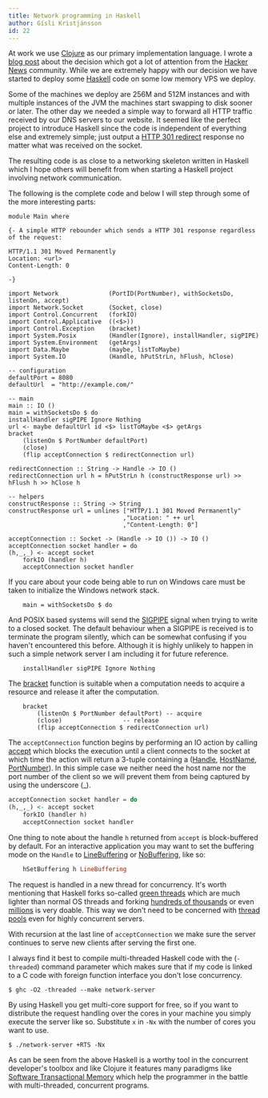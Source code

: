 ```yaml
---
title: Network programming in Haskell
author: Gísli Kristjánsson
id: 22
---
```


At work we use [Clojure](http://clojure.org) as our primary implementation language. I wrote a [blog post](http://appvise.me/2011/03/why-we-are-choosing-clojure-as-our-main-programming-language/) about the decision which got a lot of attention from the [Hacker News](http://news.ycombinator.com/item?id=2350381) community. While we are extremely happy with our decision we have started to deploy some [Haskell](http://www.haskell.org/) code on some low memory VPS we deploy.

Some of the machines we deploy are 256M and 512M instances and with multiple instances of the JVM the machines start swapping to disk sooner or later. The other day we needed a simple way to forward all HTTP traffic received by our DNS servers to our website. It seemed like the perfect project to introduce Haskell since the code is independent of everything else and extremely simple; just output a [HTTP 301 redirect](http://en.wikipedia.org/wiki/List_of_HTTP_status_codes#3xx_Redirection) response no matter what was received on the socket.

The resulting code is as close to a networking skeleton written in Haskell which I hope others will benefit from when starting a Haskell project involving network communication.

The following is the complete code and below I will step through some of the more interesting parts:

~~~ {.haskell}
module Main where

{- A simple HTTP rebounder which sends a HTTP 301 response regardless of the request:

HTTP/1.1 301 Moved Permanently
Location: <url>
Content-Length: 0
 
-} 

import Network              (PortID(PortNumber), withSocketsDo, listenOn, accept)
import Network.Socket       (Socket, close)
import Control.Concurrent   (forkIO)
import Control.Applicative  ((<$>))
import Control.Exception    (bracket)
import System.Posix         (Handler(Ignore), installHandler, sigPIPE)
import System.Environment   (getArgs)
import Data.Maybe           (maybe, listToMaybe)
import System.IO            (Handle, hPutStrLn, hFlush, hClose)

-- configuration
defaultPort = 8080
defaultUrl  = "http://example.com/"

-- main
main :: IO ()
main = withSocketsDo $ do
installHandler sigPIPE Ignore Nothing
url <- maybe defaultUrl id <$> listToMaybe <$> getArgs
bracket 
    (listenOn $ PortNumber defaultPort)
    (close)
    (flip acceptConnection $ redirectConnection url)

redirectConnection :: String -> Handle -> IO ()
redirectConnection url h = hPutStrLn h (constructResponse url) >> hFlush h >> hClose h

-- helpers
constructResponse :: String -> String
constructResponse url = unlines ["HTTP/1.1 301 Moved Permanently"
                                ,"Location: " ++ url
                                ,"Content-Length: 0"]

acceptConnection :: Socket -> (Handle -> IO ()) -> IO ()
acceptConnection socket handler = do
(h,_,_) <- accept socket
    forkIO (handler h)
    acceptConnection socket handler
~~~

<!--more-->

If you care about your code being able to run on Windows care must be taken to initialize the Windows network stack.

~~~ {.haskell}
    main = withSocketsDo $ do
~~~

And POSIX based systems will send the [SIGPIPE](http://en.wikipedia.org/wiki/SIGPIPE#SIGPIPE) signal when trying to write to a closed socket. The default behaviour when a SIGPIPE is received is to terminate the program silently, which can be somewhat confusing if you haven't encountered this before. Although it is highly unlikely to happen in such a simple network server I am including it for future reference.

~~~ {.haskell}
    installHandler sigPIPE Ignore Nothing
~~~

The [bracket](http://hackage.haskell.org/packages/archive/base/latest/doc/html/Control-Exception-Base.html#v:bracket) function is suitable when a computation needs to acquire a resource and release it after the computation.

~~~ {.haskell}
    bracket 
        (listenOn $ PortNumber defaultPort)	-- acquire
        (close)					-- release
        (flip acceptConnection $ redirectConnection url)
~~~



The `acceptConnection` function begins by performing an IO action by calling [accept](http://hackage.haskell.org/packages/archive/network/latest/doc/html/Network.html#v:accept) which blocks the execution until a client connects to the socket at which time the action will return a 3-tuple containing a ([Handle](http://hackage.haskell.org/packages/archive/base/4.6.0.0/doc/html/GHC-IO-Handle.html#t:Handle), [HostName](http://hackage.haskell.org/packages/archive/network/latest/doc/html/Network.html#t:HostName), [PortNumber](http://hackage.haskell.org/packages/archive/network/latest/doc/html/Network.html#t:PortNumber)). In this simple case we neither need the host name nor the port number of the client so we will prevent them from being captured by using the underscore (\_).

~~~ haskell
acceptConnection socket handler = do
(h,_,_) <- accept socket
    forkIO (handler h)
    acceptConnection socket handler
~~~

One thing to note about the handle `h` returned from `accept` is block-buffered by default. For an interactive application you may want to set the buffering mode on the `Handle` to [LineBuffering](http://hackage.haskell.org/packages/archive/base/4.6.0.0/doc/html/GHC-IO-Handle.html#v:LineBuffering) or [NoBuffering](http://hackage.haskell.org/packages/archive/base/4.6.0.0/doc/html/GHC-IO-Handle.html#v:NoBuffering), like so:

~~~ haskell
    hSetBuffering h LineBuffering
~~~


The request is handled in a new thread for concurrency. It's worth mentioning that Haskell forks so-called [green threads](http://en.wikipedia.org/wiki/Green_threads) which are much lighter than normal OS threads and forking [hundreds of thousands](http://stackoverflow.com/questions/5847642/haskell-lightweight-threads-overhead-and-use-on-multicores) or even [millions](http://stackoverflow.com/questions/1900165/how-long-does-it-take-to-create-1-million-threads-in-haskell) is very doable. This way we don't need to be concerned with [thread pools](http://en.wikipedia.org/wiki/Thread_pool_pattern) even for highly concurrent servers.

With recursion at the last line of `acceptConnection` we make sure the server continues to serve new clients after serving the first one.

I always find it best to compile multi-threaded Haskell code with the (`-threaded`) command parameter which makes sure that if my code is linked to a C code with foreign function interface you don't lose concurrency.

~~~ 
$ ghc -O2 -threaded --make network-server
~~~

By using Haskell you get multi-core support for free, so if you want to distribute the request handling over the cores in your machine you simply execute the server like so.  Substitute `x` in `-Nx` with the number of cores you want to use.


~~~ 
$ ./network-server +RTS -Nx
~~~

As can be seen from the above Haskell is a worthy tool in the concurrent developer's toolbox and like Clojure it features many paradigms like [Software Transactional Memory](http://www.haskell.org/haskellwiki/Software_transactional_memory) which help the programmer in the battle with multi-threaded, concurrent programs.
